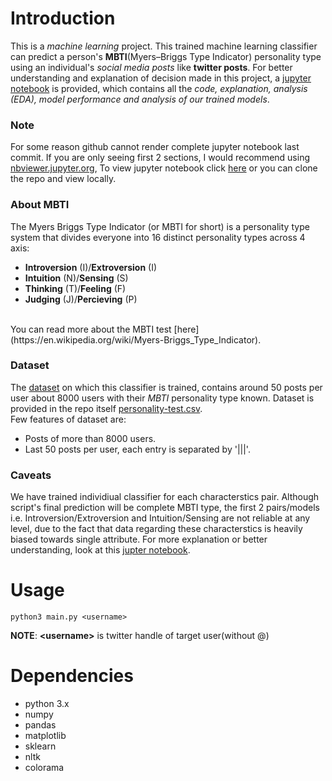# Introduction
This is a *machine learning* project. This trained machine learning classifier can predict a person's **MBTI**(Myers–Briggs Type Indicator)
personality type using an individual's *social media posts* like **twitter posts**. For better understanding and explanation of decision made
in this project, a [jupyter notebook](./main.ipynb) is provided, which contains all the *code, explanation, analysis (EDA), model performance and analysis of
our trained models*.

### Note
For some reason github cannot render complete jupyter notebook last commit. If you are only seeing first 2 sections, I would recommend using 
[nbviewer.jupyter.org](http://nbviewer.jupyter.org/), To view jupyter notebook click 
[here](http://nbviewer.jupyter.org/github/sahilsehwag/twitter-mbti-personality-classifier/blob/master/main.ipynb) or you can clone the repo 
and view locally.

### About MBTI
The Myers Briggs Type Indicator (or MBTI for short) is a personality type system that divides everyone into 16 distinct personality types across 4 axis:
* **Introversion** (I)/**Extroversion** (I)
* **Intuition** (N)/**Sensing** (S)
* **Thinking** (T)/**Feeling** (F)
* **Judging** (J)/**Percieving** (P)
<br>
You can read more about the MBTI test [here](https://en.wikipedia.org/wiki/Myers-Briggs_Type_Indicator).

### Dataset
The [dataset](./personality-test.csv) on which this classifier is trained, contains around 50 posts per user about 8000 users with their *MBTI*
personality type known. Dataset is provided in the repo itself [personality-test.csv](./personality-test.csv).
<br>
Few features of dataset are:
* Posts of more than 8000 users.
* Last 50 posts per user, each entry is separated by '|||'.

### Caveats
We have trained individiual classifier for each characterstics pair. Although script's final prediction will be complete MBTI type, the first 2
pairs/models i.e. Introversion/Extroversion and Intuition/Sensing are not reliable at any level, due to the fact that data regarding these characterstics
is heavily biased towards single attribute. For more explanation or better understanding, look at this [jupter notebook](./main.ipynb).


# Usage
```
python3 main.py <username>
```
**NOTE**: **&lt;username&gt;** is twitter handle of target user(without @)

# Dependencies
* python 3.x
* numpy
* pandas
* matplotlib
* sklearn
* nltk
* colorama
